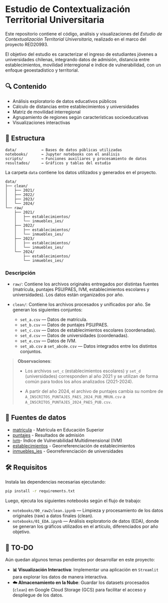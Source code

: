 
# Estudio de Contextualización Territorial Universitaria

Este repositorio contiene el código, análisis y visualizaciones del *Estudio de Contextualización Territorial Universitaria*, realizado en el marco del proyecto RED20993.

El objetivo del estudio es caracterizar el ingreso de estudiantes jóvenes a universidades chilenas, integrando datos de admisión, distancia entre establecimientos, movilidad interregional e índice de vulnerabilidad, con un enfoque geoestadístico y territorial.

## 🔍 Contenido

- Análisis exploratorio de datos educativos públicos
- Cálculo de distancias entre establecimientos y universidades
- Matriz de movilidad interregional
- Agrupamiento de regiones según características socioeducativas
- Visualizaciones interactivas

## 📁 Estructura

```
data/           → Bases de datos públicas utilizadas
notebooks/      → Jupyter notebooks con el análisis
scripts/        → Funciones auxiliares y procesamiento de datos
resultados/     → Gráficos y tablas del estudio
```

La carpeta `data` contiene los datos utilizados y generados en el proyecto.

```
data/
├── clean/
│   ├── 2021/
│   ├── 2022/
│   ├── 2023/
│   └── 2024/
└── raw/
    ├── 2021/
    │   ├── establecimientos/
    │   └── inmuebles_ies/
    ├── 2022/
    │   ├── establecimientos/
    │   └── inmuebles_ies/
    ├── 2023/
    │   ├── establecimientos/
    │   └── inmuebles_ies/
    └── 2024/
        ├── establecimientos/
        └── inmuebles_ies/
```

### Descripción

- `raw/`: Contiene los archivos originales entregados por distintas fuentes (matrícula, puntajes PSU/PAES, IVM, establecimientos escolares y universidades). Los datos están organizados por año.

- `clean/`: Contiene los archivos procesados y unificados por año. Se generan los siguientes conjuntos:
  - `set_a.csv` — Datos de matrícula.
  - `set_b.csv` — Datos de puntajes PSU/PAES.
  - `set_c.csv` — Datos de establecimientos escolares (coordenadas).
  - `set_d.csv` — Datos de universidades (coordenadas).
  - `set_e.csv` — Datos de IVM.
  - `set_ab.csv` a `set_abcde.csv` — Datos integrados entre los distintos conjuntos.

> **Observaciones**:
>
> - Los archivos `set_c` (establecimientos escolares) y `set_d` (universidades) corresponden al año 2021 y se utilizan de forma común para todos los años analizados (2021-2024).
>
> - A partir del año 2024, el archivo de puntajes cambia su nombre de `A_INSCRITOS_PUNTAJES_PAES_2024_PUB_MRUN.csv` a `A_INSCRITOS_PUNTAJES_2024_PAES_PUB.csv`.

## 🧩 Fuentes de datos

- [matricula](https://datosabiertos.mineduc.cl/matricula-en-educacion-superior/) - Matrícula en Educación Superior
- [puntajes](https://datosabiertos.mineduc.cl/pruebas-de-admision-a-la-educacion-superior/) - Resultados de admisión
- [ivm](https://www.junaeb.cl/medicion-la-vulnerabilidad-ivm/)- Índice de Vulnerabilidad Multidimensional (IVM)
- [establecimientos](https://www.geoportal.cl/geoportal/catalog/35408/Establecimientos%20Educaci%C3%B3n%20Escolar) - Georreferenciación de establecimientos
- [inmuebles_ies](https://www.geoportal.cl/geoportal/catalog/35408/Establecimientos%20Educaci%C3%B3n%20Escolar) - Georreferenciación de universidades



## 🛠 Requisitos

Instala las dependencias necesarias ejecutando:

```bash
pip install -r requirements.txt
```

Luego, ejecuta los siguientes notebooks según el flujo de trabajo:

- `notebooks/00_raw2clean.ipynb` — Limpieza y procesamiento de los datos originales (raw) a datos finales (clean).
- `notebooks/01_EDA.ipynb` — Análisis exploratorio de datos (EDA), donde se generan los gráficos utilizados en el artículo, diferenciados por año objetivo.



## 🚀 TO-DO

Aún quedan algunos temas pendientes por desarrollar en este proyecto:

* **📊 Visualización Interactiva**: Implementar una aplicación en `Streamlit` para explorar los datos de manera interactiva.
* **☁️ Almacenamiento en la Nube**: Guardar los datasets procesados (`clean`) en Google Cloud Storage (GCS) para facilitar el acceso y despliegue de los datos.

